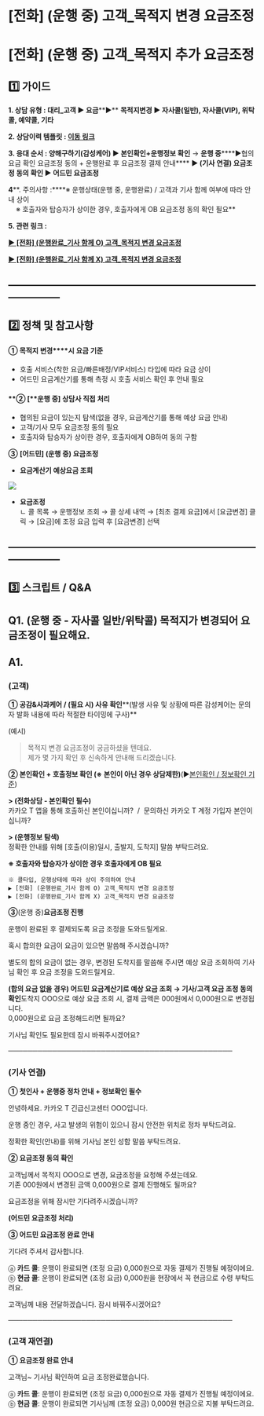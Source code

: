 # [전화] (운행 중) 고객_목적지 변경 요금조정

**[전화] (운행 중) 고객\_목적지 추가 요금조정**
===============================

**1️⃣ 가이드**
-----------

**1. 상담 유형 : 대리\_고객 ▶ 요금****▶** **목적지변경 ▶ **자사콜(일반), 자사콜(VIP), 위탁콜, 예약콜, 기타****

**2. 상담이력 템플릿 : [이동 링크](https://kakaomobilitysupport.zendesk.com/hc/ko/articles/31412344582937)**

**3. 응대 순서 : **양해구하기(감성케어) ▶ 본인확인+운행정보 확인**** → **운행 중******▶협의요금 확인 요금조정 동의 + 운행완료 후 요금조정 결제 안내**** **▶ (기사 연결) 요금조정 동의 확인 **▶ 어드민 요금조정****

**4****. 주의사항 :****※ 운행상태(운행 중, 운행완료) / 고객과 기사 함께 여부에 따라 안내 상이  
    ※ 호출자와 탑승자가 상이한 경우, 호출자에게 OB 요금조정 동의 확인 필요**

**5. 관련 링크 :**

**[▶ [전화] (운행완료\_기사 함께 O) 고객\_목적지 변경 요금조정](https://kakaomobilitysupport.zendesk.com/hc/ko/articles/37633134834713)**

**[▶ [전화] (운행완료\_기사 함께 X) 고객\_목적지 변경 요금조정](https://kakaomobilitysupport.zendesk.com/hc/ko/articles/37633148451865)**

**―****―****―****―****―****―****―****―****―****―****―****―****―****―****―****―****―****―****―****―****―****―****―****―****―****―****―****―****―**
-------------------------------------------------------------------------------------------------------------------------------------------------

**2️⃣ 정책 및 참고사항**
-----------------

#### **① 목적지 변경****시 요금 기준**

* 호출 서비스(착한 요금/빠른배정/VIP서비스) 타입에 따라 요금 상이
* 어드민 요금계산기를 통해 측정 시 호출 서비스 확인 후 안내 필요

#### 

#### **② [****운행 중]** **상담사 직접 처리**

* 협의된 요금이 있는지 탐색(없을 경우, 요금계산기를 통해 예상 요금 안내)
* 고객/기사 모두 요금조정 동의 필요
* 호출자와 탑승자가 상이한 경우, 호출자에게 OB하여 동의 구함

**③**  **[어드민] (운행 중) 요금조정**

* **요금계산기 예상요금 조회**

![](https://kakaomobilitysupport.zendesk.com/hc/article_attachments/37632146276505)

* **요금조정**  
  ㄴ 콜 목록 → 운행정보 조회 → 콜 상세 내역 → [최초 결제 요금]에서 [요금변경] 클릭 → [요금]에 조정 요금 입력 후 [요금변경] 선택

**―****―****―****―****―****―****―****―****―****―****―****―****―****―****―****―****―****―****―****―****―****―****―****―****―****―****―****―****―**
-------------------------------------------------------------------------------------------------------------------------------------------------

**3️⃣ 스크립트 / Q&A**
------------------

**Q1. (운행 중 - 자사콜 일반/위탁콜)** **목적지가 변경되어 요금조정이 필요해요.**
-----------------------------------------------------

**A1.**
-------

### **(고객)**

**① 공감&사과케어 / (필요 시) 사유 확인****(발생 사유 및 상황에 따른 감성케어는 문의자 발화 내용에 따라 적절한 타이밍에 구사)**

(예시)  
> 목적지 변경 요금조정이 궁금하셨을 텐데요.  
> 제가 몇 가지 확인 후 신속하게 안내해 드리겠습니다.

**② 본인확인 + 호출정보 확인 ****(※ 본인이 아닌 경우 상담제한)******(▶[본인확인 / 정보확인 기준](https://kakaomobilitysupport.zendesk.com/hc/ko/articles/42054092774553))

**> (전화상담 - 본인확인 필수)**  
카카오 T 앱을 통해 호출하신 본인이십니까?  /  문의하신 카카오 T 계정 가입자 본인이십니까?

**> (운행정보 탐색)**  
정확한 안내를 위해 [호출(이용)일시, 출발지, 도착지] 말씀 부탁드려요.

**※ 호출자와 탑승자가 상이한 경우 호출자에게 OB 필요**

```
※ 콜타입, 운행상태에 따라 상이 주의하여 안내  
▶ [전화] (운행완료_기사 함께 O) 고객_목적지 변경 요금조정  
▶ [전화] (운행완료_기사 함께 X) 고객_목적지 변경 요금조정  

```

****③****(운행 중)****요금조정 진행****

운행이 완료된 후 결제되도록 요금 조정을 도와드릴게요.

혹시 합의한 요금이 요금이 있으면 말씀해 주시겠습니까?

별도의 합의 요금이 없는 경우, 변경된 도착지를 말씀해 주시면 예상 요금 조회하여 기사님 확인 후 요금 조정을 도와드릴게요.

**(합의 요금 없을 경우) 어드민 요금계산기로 예상 요금 조회 → 기사/고객 요금 조정 동의 확인**도착지 OOO으로 예상 요금 조회 시, 결제 금액은 000원에서 0,000원으로 변경됩니다.  
0,000원으로 요금 조정해드리면 될까요?

기사님 확인도 필요한데 잠시 바꿔주시겠어요?

──────────────────────────────────────────────

### **(기사 연결)**

**① 첫인사 + 운행중 정차 안내 + 정보확인 필수**

안녕하세요. 카카오 T 긴급신고센터 OOO입니다.

운행 중인 경우, 사고 발생의 위험이 있으니 잠시 안전한 위치로 정차 부탁드려요.

정확한 확인(안내)를 위해 기사님 본인 성함 말씀 부탁드려요.

**② 요금조정 동의 확인**

고객님께서 목적지 OOO으로 변경, 요금조정을 요청해 주셨는데요.  
기존 000원에서 변경된 금액 0,000원으로 결제 진행해도 될까요?

요금조정을 위해 잠시만 기다려주시겠습니까?

**(어드민 요금조정 처리)**

**③ 어드민 요금조정 완료 안내**

기다려 주셔서 감사합니다.

ⓐ **카드 콜**: 운행이 완료되면 (조정 요금) 0,000원으로 자동 결제가 진행될 예정이에요.  
ⓑ **현금 콜**: 운행이 완료되면 (조정 요금) 0,000원을 현장에서 꼭 현금으로 수령 부탁드려요.

고객님께 내용 전달하겠습니다. 잠시 바꿔주시겠어요?

──────────────────────────────────────────────

### **(고객 재연결)**

**① 요금조정 완료 안내**

고객님~ 기사님 확인하여 요금 조정완료했습니다.

ⓐ **카드 콜**: 운행이 완료되면 (조정 요금) 0,000원으로 자동 결제가 진행될 예정이에요.  
ⓑ **현금 콜**: 운행이 완료되면 기사님께 (조정 요금) 0,000원 현금으로 지불 부탁드려요.